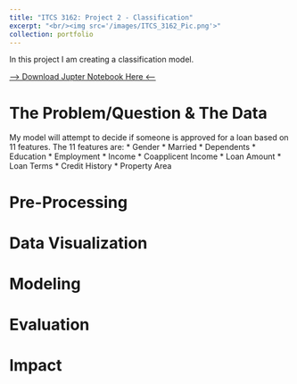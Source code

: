 ```yaml
---
title: "ITCS 3162: Project 2 - Classification"
excerpt: "<br/><img src='/images/ITCS_3162_Pic.png'>"
collection: portfolio
---
```


In this project I am creating a classification model. 

<!-- Fix this part -->
[--> Download Jupter Notebook Here <--]() 

# The Problem/Question & The Data

My model will attempt to decide if someone is approved for a loan based on 11 features. The 11 features are:
    * Gender
    * Married
    * Dependents
    * Education 
    * Employment
    * Income 
    * Coapplicent Income 
    * Loan Amount 
    * Loan Terms
    * Credit History
    * Property Area

# Pre-Processing

# Data Visualization

# Modeling

# Evaluation

# Impact

